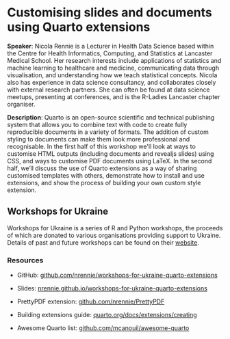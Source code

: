 # Customising slides and documents using Quarto extensions

**Speaker**: Nicola Rennie is a Lecturer in Health Data Science based within the Centre for Health Informatics, Computing, and Statistics at Lancaster Medical School. Her research interests include applications of statistics and machine learning to healthcare and medicine, communicating data through visualisation, and understanding how we teach statistical concepts. Nicola also has experience in data science consultancy, and collaborates closely with external research partners. She can often be found at data science meetups, presenting at conferences, and is the R-Ladies Lancaster chapter organiser.

**Description**: Quarto is an open-source scientific and technical publishing system that allows you to combine text with code to create fully reproducible documents in a variety of formats. The addition of custom styling to documents can make them look more professional and recognisable. In the first half of this workshop we'll look at ways to customise HTML outputs (including documents and revealjs slides) using CSS, and ways to customise PDF documents using LaTeX. In the second half, we’ll discuss the use of Quarto extensions as a way of sharing customised templates with others, demonstrate how to install and use extensions, and show the process of building your own custom style extension.

## Workshops for Ukraine 

Workshops for Ukraine is a series of R and Python workshops, the proceeds of which are donated to various organisations providing support to Ukraine. Details of past and future workshops can be found on their [website](https://sites.google.com/view/dariia-mykhailyshyna/main/r-workshops-for-ukraine).


### Resources

* GitHub: [github.com/nrennie/workshops-for-ukraine-quarto-extensions](https://github.com/nrennie/workshops-for-ukraine-quarto-extensions)

* Slides: [nrennie.github.io/workshops-for-ukraine-quarto-extensions](https://nrennie.github.io/workshops-for-ukraine-quarto-extensions)

* PrettyPDF extension: [github.com/nrennie/PrettyPDF](https://github.com/nrennie/PrettyPDF)

* Building extensions guide: [quarto.org/docs/extensions/creating](https://quarto.org/docs/extensions/creating.html)

* Awesome Quarto list: [github.com/mcanouil/awesome-quarto](https://github.com/mcanouil/awesome-quarto)

